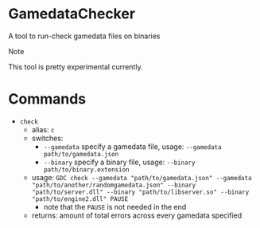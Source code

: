 # GamedataChecker

A tool to run-check gamedata files on binaries

> [!NOTE]  
> This tool is pretty experimental currently.

# Commands

- `check`
	- alias: `c`
	- switches:
		- `--gamedata` specify a gamedata file, usage: `--gamedata path/to/gamedata.json`
		- `--binary` specify a binary file, usage: `--binary path/to/binary.extension`
	- usage: `GDC check --gamedata "path/to/gamedata.json" --gamedata "path/to/another/randomgamedata.json" --binary "path/to/server.dll" --binary "path/to/libserver.so" --binary "path/to/engine2.dll" PAUSE`
		-  note that the `PAUSE` is not needed in the end
	- returns: amount of total errors across every gamedata specified
